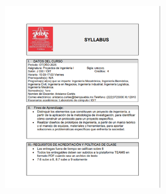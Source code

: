 

<img src="/Proyecto%20de%20Ingenieria/Imagenes/Syllabus.png" alt="diagrama del sistema" width="420">




